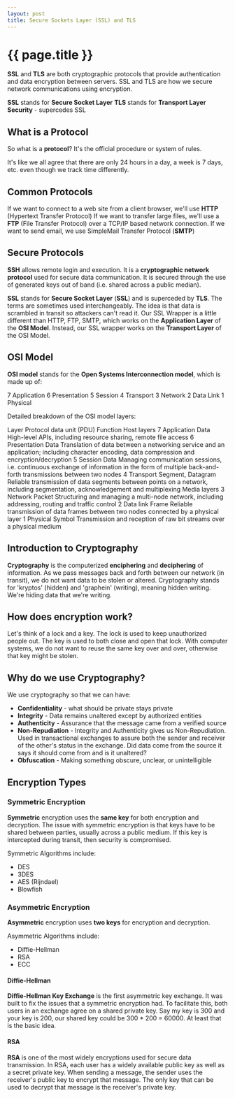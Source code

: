 ```yaml
---
layout: post
title: Secure Sockets Layer (SSL) and TLS
---
```



# {{ page.title }}

__SSL__ and __TLS__ are both cryptographic protocols that provide authentication and data encryption between
servers. SSL and TLS are how we secure network communications using encryption.

__SSL__ stands for __Secure Socket Layer__
__TLS__ stands for __Transport Layer Security__ - supercedes SSL

## What is a Protocol

So what is a __protocol__? It's the official procedure or system of rules.

It's like we all agree that there are only 24 hours in a day, a week is 7 days, etc. even though we track
time differently.

## Common Protocols

If we want to connect to a web site from a client browser, we'll use __HTTP__ (Hypertext Transfer Protocol)
If we want to transfer large files, we'll use a __FTP__ (File Transfer Protocol) over a TCP/IP based network connection.
If we want to send email, we use SimpleMail Transfer Protocol (__SMTP__)

## Secure Protocols

__SSH__ allows remote login and execution. It is a __cryptographic network protocol__ used for secure data communication.
It is secured through the use of generated keys out of band (i.e. shared across a public median).

__SSL__ stands for __Secure Socket Layer__ (__SSL__) and is superceded by __TLS__. The terms are sometimes used
interchangeably. The idea is that data is scrambled in transit so attackers can't read it. Our SSL Wrapper is
a little different than HTTP, FTP, SMTP, which works on the __Application Layer__ of the __OSI Model__.
Instead, our SSL wrapper works on the __Transport Layer__ of the OSI Model.

## OSI Model

__OSI model__ stands for the __Open Systems Interconnection model__, which is made up of:

7 Application
6 Presentation
5 Session
4 Transport
3 Network
2 Data Link
1 Physical

Detailed breakdown of the OSI model layers:

Layer                               Protocol data unit (PDU)    Function
Host layers     7    Application    Data                        High-level APIs, including resource sharing, remote file access
                6    Presentation   Data                        Translation of data between a networking service and an application; including character encoding, data compression and encryption/decryption
                5    Session        Data                        Managing communication sessions, i.e. continuous exchange of information in the form of multiple back-and-forth transmissions between two nodes
                4    Transport      Segment, Datagram           Reliable transmission of data segments between points on a network, including segmentation, acknowledgement and multiplexing
Media layers    3    Network        Packet                      Structuring and managing a multi-node network, including addressing, routing and traffic control
                2    Data link      Frame                       Reliable transmission of data frames between two nodes connected by a physical layer
                1    Physical       Symbol                      Transmission and reception of raw bit streams over a physical medium

## Introduction to Cryptography

__Cryptography__ is the computerized __enciphering__ and __deciphering__ of information.
As we pass messages back and forth between our network (in transit), we do not want data to be stolen or altered.
Cryptography stands for 'kryptos' (hidden) and 'graphein' (writing), meaning hidden writing. We're hiding data
that we're writing.

## How does encryption work?

Let's think of a lock and a key. The lock is used to keep unauthorized people out.
The key is used to both close and open that lock. With computer systems, we do not want to reuse the
same key over and over, otherwise that key might be stolen.

## Why do we use Cryptography?

We use cryptography so that we can have:

* __Confidentiality__ - what should be private stays private
* __Integrity__ - Data remains unaltered except by authorized entities
* __Authenticity__ - Assurance that the message came from a verified source
* __Non-Repudiation__ - Integrity and Authenticity gives us Non-Repudiation. Used in transactional exchanges to
  assure both the sender and receiver of the other's status in the exchange. Did data come from the source it says
  it should come from and is it unaltered?
* __Obfuscation__ - Making something obscure, unclear, or unintelligible

## Encryption Types

### Symmetric Encryption

__Symmetric__ encryption uses the __same key__ for both encryption and decryption. The issue with symmetric
encryption is that keys have to be shared between parties, usually across a public medium. If this key is
intercepted during transit, then security is compromised.

Symmetric Algorithms include:

* DES
* 3DES
* AES (Rijndael)
* Blowfish

### Asymmetric Encryption

__Asymmetric__ encryption uses __two keys__ for encryption and decryption.

Asymmetric Algorithms include:

* Diffie-Hellman
* RSA
* ECC

#### Diffie-Hellman

__Diffie-Hellman Key Exchange__ is the first asymmetric key exchange. It was built to fix the issues that
a symmetric encryption had. To facilitate this, both users in an exchange agree on a shared private key.
Say my key is 300 and your key is 200, our shared key could be 300 * 200 = 60000. At least that is the basic idea.

#### RSA

__RSA__ is one of the most widely encryptions used for secure data transmission.
In RSA, each user has a widely available public key as well as a secret private key.
When sending a message, the sender uses the receiver's public key to encrypt that message.
The only key that can be used to decrypt that message is the receiver's private key.

